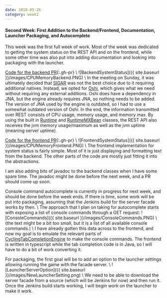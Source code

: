 ```yaml
---
date: 2018-05-26
category: week2
---
```


#### Second Week: First Addition to the Backend/Frontend, Documentation, Launcher Packaging, and Autocomplete
This week was the first full week of work. Most of the week was dedicated to getting the system status on the REST API and on the frontend,
while some other time was also put into adding documentation and looking into packaging with the launcher.

[Code for the backend PR](https://github.com/MovingBlocks/FacadeServer/pull/13){:.gh-pr} \\
![BackendSystemStatus]({{ site.baseurl }}/images/CPUMemoryBackend.PNG) \\
In the meeting on Sunday, it was ultimately decided that [SIGAR](https://github.com/hyperic/sigar) was not the best choice due to it requiring additional natives.
Instead, we opted for [Oshi](https://github.com/oshi/oshi), which gives what we need without requiring any external additions.
Oshi does have a dependency in JNA, but the engine already requires JNA, so nothing needs to be added.
The version of JNA used by the engine is outdated, so I had to use a somewhat outdated version of Oshi.
In the end, the information transmitted over REST consists of CPU usage, memory usage, and memory max.
By using the built in [Runtime](https://docs.oracle.com/javase/8/docs/api/java/lang/Runtime.html) and [RuntimeMXBean](https://docs.oracle.com/javase/8/docs/api/java/lang/management/RuntimeMXBean.html) classes, the REST API also receives the jvm memory usage/maximum as well as the jvm uptime (meaning server uptime).

[Code for the frontend PR](https://github.com/MovingBlocks/FacadeServer-frontend/pull/3){:.gh-pr} \\
![FrontendSystemStatus]({{ site.baseurl }}/images/CPUMemoryFrontend.PNG) \\
The frontend implementation for system status is fairly simple. Most of it is just displaying and formatting text from the backend.
The other parts of the code are mostly just fitting it into the abstractions.

I am also adding bits of javadoc to the backend classes when I have some spare time.
The javadoc might be done before the next week, and a PR should come up soon.

Console command autocomplete is currently in progress for next week, and should be done before the week ends. If there is time, some work will be put into packaging, assuming that the Jenkins build for the server facade works by then. \\
The approach that I plan on taking for autocomplete starts with exposing a list of console commands through a GET request:
![ConsoleCommands]({{ site.baseurl }}/images/ConsoleCommands.PNG) \\
(the text might be a bit too small, but it is a list of all available console commands.) \\
I have already gotten this data across to the frontend, and now my goal is to emulate the relevant parts of [CyclingTabCompletionEngine](https://github.com/MovingBlocks/Terasology/blob/develop/engine/src/main/java/org/terasology/logic/console/ui/CyclingTabCompletionEngine.java)
to make the console commands. The frontend is written in typescript while the tab completion code is in Java, so I will have to do a bit of work converting it.
  
For packaging, the first goal will be to add an option to the launcher settings allowing running the game with the facade server. \\
![LauncherServerOption]({{ site.baseurl }}/images/NewLauncherSetting.png) \\
We need to be able to download the server facade from a source (which will be Jenkins for now) and then run it.
Once the Jenkins build starts working, I will begin work on the launcher to make it work.
